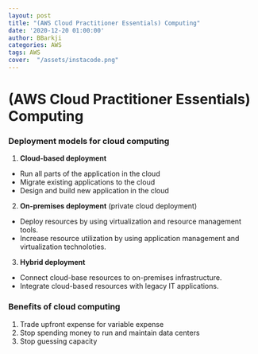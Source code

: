 ```yaml
---
layout: post
title: "(AWS Cloud Practitioner Essentials) Computing"
date: '2020-12-20 01:00:00'
author: BBarkji
categories: AWS
tags: AWS
cover:  "/assets/instacode.png"
---
```




# (AWS Cloud Practitioner Essentials) Computing   
   
   
   

### Deployment models for cloud computing
   
1. **Cloud-based deployment**   
* Run all parts of the application in the cloud
* Migrate existing applications to the cloud
* Design and build new application in the cloud   
   
   

2. **On-premises deployment** (private cloud deployment)   
* Deploy resources by using virtualization and resource management tools.   
* Increase resource utilization by using application management and virtualization technoloties.   
   
   
   
   
3. **Hybrid deployment**    
* Connect cloud-base resources to on-premises infrastructure.
* Integrate cloud-based resources with legacy IT applications.   
   
   
   
   

### Benefits of cloud computing   
1. Trade upfront expense for variable expense
2. Stop spending money to run and maintain data centers
3. Stop guessing capacity


